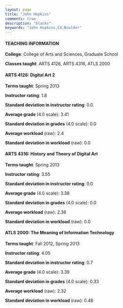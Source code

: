 ```yaml
---
layout: page
title: "John Hopkins" 
comments: true
description: "blanks"
keywords: "John Hopkins,CU,Boulder"
---
```

<head>
<script src="https://ajax.googleapis.com/ajax/libs/jquery/2.1.3/jquery.min.js"></script>
<script src="https://dl.dropboxusercontent.com/s/pc42nxpaw1ea4o9/highcharts.js?dl=0"></script>
<!-- <script src="../assets/js/highcharts.js"></script> -->
<style type="text/css">@font-face {
	font-family: "Bebas Neue";
	src: url(https://www.filehosting.org/file/details/544349/BebasNeue Regular.otf) format("opentype");
	}
	h1.Bebas { 
		font-family: "Bebas Neue", Verdana, Tahoma;
	}
</style>
</head>
	   
#### TEACHING INFORMATION

**College**: College of Arts and Sciences, Graduate School

**Classes taught**: ARTS 4126, ARTS 4316, ATLS 2000

#### ARTS 4126: Digital Art 2

**Terms taught**: Spring 2013

**Instructor rating**: 1.8

**Standard deviation in instructor rating**: 0.0

**Average grade** (4.0 scale): 3.41

**Standard deviation in grades** (4.0 scale): 0.0

**Average workload** (raw): 2.4

**Standard deviation in workload** (raw): 0.0

#### ARTS 4316: History and Theory of Digital Art

**Terms taught**: Spring 2013

**Instructor rating**: 3.55

**Standard deviation in instructor rating**: 0.0

**Average grade** (4.0 scale): 3.38

**Standard deviation in grades** (4.0 scale): 0.0

**Average workload** (raw): 2.36

**Standard deviation in workload** (raw): 0.0

#### ATLS 2000: The Meaning of Information Technology

**Terms taught**: Fall 2012, Spring 2013

**Instructor rating**: 4.05

**Standard deviation in instructor rating**: 0.7

**Average grade** (4.0 scale): 3.39

**Standard deviation in grades** (4.0 scale): 0.33

**Average workload** (raw): 2.32

**Standard deviation in workload** (raw): 0.48


